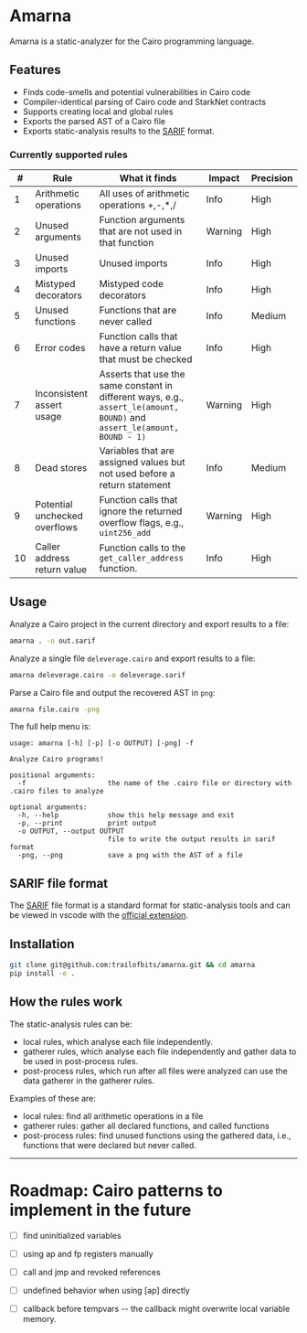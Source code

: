 # Amarna

Amarna is a static-analyzer for the Cairo programming language.

## Features
 - Finds code-smells and potential vulnerabilities in Cairo code
 - Compiler-identical parsing of Cairo code and StarkNet contracts
 - Supports creating local and global rules
 - Exports the parsed AST of a Cairo file
 - Exports static-analysis results to the [SARIF](https://sarifweb.azurewebsites.net/) format.


### Currently supported rules

| #   | Rule                          | What it finds                                                                                                             | Impact  | Precision |
| --- | ----------------------------- | ------------------------------------------------------------------------------------------------------------------------- | ------- | --------- |
| 1   | Arithmetic operations         | All uses of arithmetic operations +,-,*,/                                                                                 | Info    | High      |
| 2   | Unused arguments              | Function arguments that are not used in that function                                                                     | Warning | High      |
| 3   | Unused imports                | Unused imports                                                                                                            | Info    | High      |
| 4   | Mistyped decorators           | Mistyped code decorators                                                                                                  | Info    | High      |
| 5   | Unused functions              | Functions that are never called                                                                                           | Info    | Medium    |
| 6   | Error codes                   | Function calls that have a return value that must be checked                                                              | Info    | High      |
| 7   | Inconsistent assert usage     | Asserts that use the same constant in different ways, e.g., `assert_le(amount, BOUND)` and `assert_le(amount, BOUND - 1)` | Warning | High      |
| 8   | Dead stores                   | Variables that are assigned values but not used before a return statement                                                 | Info    | Medium    |
| 9   | Potential unchecked overflows | Function calls that ignore the returned overflow flags, e.g., `uint256_add`                                               | Warning | High      |
| 10  | Caller address return value   | Function calls to the `get_caller_address` function.                                                                      | Info    | High      |



## Usage
Analyze a Cairo project in the current directory and export results to a file:
 ```bash
 amarna . -o out.sarif
 ```

Analyze a single file `deleverage.cairo` and export results to a file:
 ```bash
 amarna deleverage.cairo -o deleverage.sarif
 ```

Parse a Cairo file and output the recovered AST in `png`:
 ```bash
 amarna file.cairo -png
 ```

The full help menu is:
```
usage: amarna [-h] [-p] [-o OUTPUT] [-png] -f

Analyze Cairo programs!

positional arguments:
  -f                    the name of the .cairo file or directory with .cairo files to analyze

optional arguments:
  -h, --help            show this help message and exit
  -p, --print           print output
  -o OUTPUT, --output OUTPUT
                        file to write the output results in sarif format
  -png, --png           save a png with the AST of a file
```

## SARIF file format
The [SARIF](https://sarifweb.azurewebsites.net/) file format is a standard format for static-analysis tools and can be viewed in vscode with the [official extension](https://github.com/Microsoft/sarif-vscode-extension/).


## Installation
```bash
git clone git@github.com:trailofbits/amarna.git && cd amarna
pip install -e .
```


## How the rules work
The static-analysis rules can be:
   - local rules, which analyse each file independently.
   - gatherer rules, which analyse each file independently and gather data to be used in post-process rules.
   - post-process rules, which run after all files were analyzed can use the data gatherer in the gatherer rules.

Examples of these are:
 - local rules: find all arithmetic operations in a file
 - gatherer rules: gather all declared functions, and called functions
 - post-process rules: find unused functions using the gathered data, i.e., functions that were declared but never called.

----

# Roadmap: Cairo patterns to implement in the future
 - [ ] find uninitialized variables
 - [ ] using ap and fp registers manually
 - [ ] call and jmp and revoked references
 - [ ] undefined behavior when using [ap] directly
 - [ ] callback before tempvars -- the callback might overwrite local variable memory.

